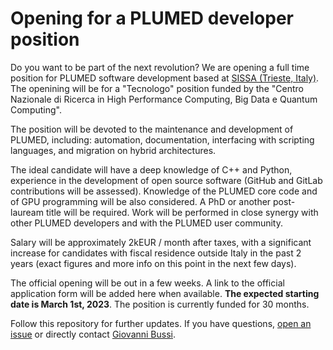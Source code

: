 # Opening for a PLUMED developer position

Do you want to be part of the next revolution? We are opening a full time position for PLUMED software development based at [SISSA (Trieste, Italy)](https://www.sissa.it). The openining will be for a "Tecnologo" position funded by the "Centro Nazionale di Ricerca in High Performance Computing, Big Data e Quantum Computing".

The position will be devoted to the maintenance and development of PLUMED, including: automation, documentation, interfacing with scripting languages, and migration on hybrid architectures.

The ideal candidate will have a deep knowledge of C++ and Python, experience in the development of open source software (GitHub and GitLab contributions will be assessed). Knowledge of the PLUMED core code and of GPU programming will be also considered. A PhD or another post-lauream title will be required. Work will be performed in close synergy with other PLUMED developers and with the PLUMED user community.

Salary will be approximately 2kEUR / month after taxes, with a significant increase for candidates with fiscal residence outside Italy in the past 2 years (exact figures and more info on this point in the next few days).

The official opening will be out in a few weeks. A link to the official application form will be added here when available. **The expected starting date is March 1st, 2023**. The position is currently funded for 30 months.

Follow this repository for further updates. If you have questions, [open an issue](https://github.com/plumed/opening-2023/issues) or directly contact [Giovanni Bussi](mailto:bussi@sissa.it).

